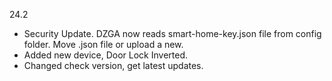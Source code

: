 24.2
- Security Update. DZGA now reads smart-home-key.json file from config folder. Move .json file or upload a new.
- Added new device, Door Lock Inverted.
- Changed check version, get latest updates.
